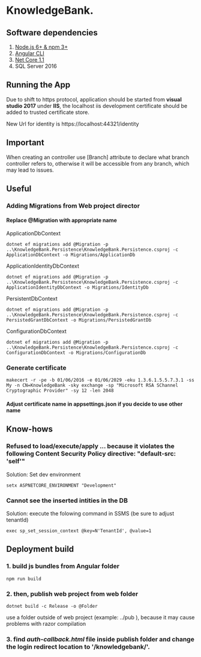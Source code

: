 # KnowledgeBank.

## Software dependencies  
1. [Node.js 6+ & npm 3+](https://nodejs.org/dist/v6.10.1/node-v6.10.1-x64.msi)
2. [Angular CLI](https://github.com/angular/angular-cli)
3. [Net Core 1.1](https://go.microsoft.com/fwlink/?linkid=843448)
4. SQL Server 2016

## Running the App
Due to shift to https protocol, application should be started from **visual studio 2017** under **IIS**, the localhost iis development certificate should be added to trusted certificate store.

New Url for identity is https://localhost:44321/identity

## Important

When creating an controller use [Branch] attribute to declare what branch controller refers to, otherwise it will be accessible from any branch, which may lead to issues. 

## Useful

### Adding Migrations from Web project director

#### Replace @Migration with appropriate name

ApplicationDbContext

	dotnet ef migrations add @Migration -p ..\KnowledgeBank.Persistence\KnowledgeBank.Persistence.csproj -c ApplicationDbContext -o Migrations/ApplicationDb

ApplicationIdentityDbContext

	dotnet ef migrations add @Migration -p ..\KnowledgeBank.Persistence\KnowledgeBank.Persistence.csproj -c ApplicationIdentityDbContext -o Migrations/IdentityDb

PersistentDbContext

	dotnet ef migrations add @Migration -p ..\KnowledgeBank.Persistence\KnowledgeBank.Persistence.csproj -c PersistedGrantDbContext -o Migrations/PersistedGrantDb
	
ConfigurationDbContext

	dotnet ef migrations add @Migration -p ..\KnowledgeBank.Persistence\KnowledgeBank.Persistence.csproj -c ConfigurationDbContext -o Migrations/ConfigurationDb

### Generate certificate
    makecert -r -pe -b 01/06/2016 -e 01/06/2029 -eku 1.3.6.1.5.5.7.3.1 -ss My -n CN=KnowledgeBank -sky exchange -sp "Microsoft RSA SChannel Cryptographic Provider" -sy 12 -len 2048

#### Adjust certificate name in appsettings.json if you decide to use other name

## Know-hows

### Refused to load/execute/apply ... because it violates the following Content Security Policy directive: "default-src: 'self'"
Solution: Set dev environment

	setx ASPNETCORE_ENVIRONMENT "Development"
	
### Cannot see the inserted intities in the DB
Solution: execute the folowing command in SSMS (be sure to adjust tenantId)

	exec sp_set_session_context @key=N'TenantId', @value=1

## Deployment build

### 1. build js bundles from Angular folder

	npm run build

### 2. then, publish web project from web folder

	dotnet build -c Release -o @Folder

use a folder outside of web project (example: ../pub ), because it may cause problems with razor compilation


### 3. find *auth-callback.html* file inside publish folder and change the login redirect location to '/knowledgebank/'. 

